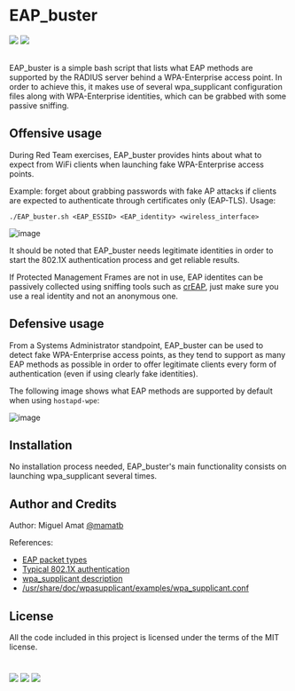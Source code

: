 # EAP_buster
 [![](https://img.shields.io/badge/Category-Recon-E5A505?style=flat-square)]() [![](https://img.shields.io/badge/Language-Bash-E5A505?style=flat-square)]()


<br>
EAP_buster is a simple bash script that lists what EAP methods are supported by the RADIUS server behind a WPA-Enterprise access point. In order to achieve this, it makes use of several wpa_supplicant configuration files along with WPA-Enterprise identities, which can be grabbed with some passive sniffing.

Offensive usage
---------------

During Red Team exercises, EAP_buster provides hints about what to expect from WiFi clients when launching fake WPA-Enterprise access points.

Example: forget about grabbing passwords with fake AP attacks if clients are expected to authenticate through certificates only (EAP-TLS). Usage:

	./EAP_buster.sh <EAP_ESSID> <EAP_identity> <wireless_interface>

![image](offensive_usage.png)

It should be noted that EAP_buster needs legitimate identities in order to start the 802.1X authentication process and get reliable results.

If Protected Management Frames are not in use, EAP identites can be passively collected using sniffing tools such as [crEAP](https://github.com/Snizz/crEAP), just make sure you use a real identity and not an anonymous one.

Defensive usage
---------------

From a Systems Administrator standpoint, EAP_buster can be used to detect fake WPA-Enterprise access points, as they tend to support as many EAP methods as possible in order to offer legitimate clients every form of authentication (even if using clearly fake identities).

The following image shows what EAP methods are supported by default when using `hostapd-wpe`:

![image](defensive_usage.png)

Installation
------------

No installation process needed, EAP_buster's main functionality consists on launching wpa_supplicant several times.

Author and Credits
---------------
Author: Miguel Amat [@mamatb](https://t.me/m_amatb)

References:

* [EAP packet types](https://github.com/secdev/scapy/blob/master/scapy/layers/eap.py)
* [Typical 802.1X authentication](https://en.wikipedia.org/wiki/IEEE_802.1X#Typical_authentication_progression)
* [wpa_supplicant description](https://github.com/digsrc/wpa_supplicant/blob/master/wpa_supplicant/README)
* [/usr/share/doc/wpasupplicant/examples/wpa_supplicant.conf](https://w1.fi/cgit/hostap/plain/wpa_supplicant/wpa_supplicant.conf)

License
-------

All the code included in this project is licensed under the terms of the MIT license.

#

[![](https://img.shields.io/badge/www-blackarrow.net-E5A505?style=flat-square)](https://www.blackarrow.net) [![](https://img.shields.io/badge/twitter-@BlackArrowSec-00aced?style=flat-square&logo=twitter&logoColor=white)](https://twitter.com/BlackArrowSec) [![](https://img.shields.io/badge/linkedin-@BlackArrowSec-0084b4?style=flat-square&logo=linkedin&logoColor=white)](https://www.linkedin.com/company/blackarrowsec/)
